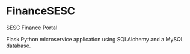 # FinanceSESC
SESC Finance Portal

Flask Python microservice application using SQLAlchemy and a MySQL database.
